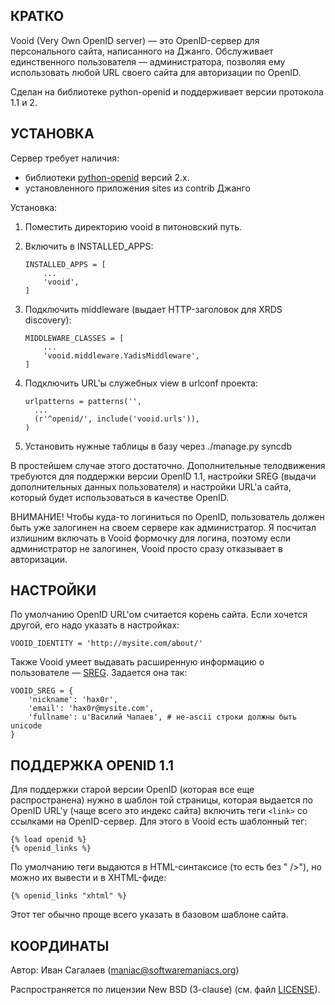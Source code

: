 ## КРАТКО

Vooid (Very Own OpenID server) — это OpenID-сервер для персонального сайта,
написанного на Джанго. Обслуживает единственного пользователя — администратора,
позволяя ему использовать любой URL своего сайта для авторизации по OpenID.

Сделан на библиотеке python-openid и поддерживает версии протокола 1.1 и 2.

## УСТАНОВКА

Сервер требует наличия:

- библиотеки [python-openid](http://openidenabled.com/python-openid/) версий 2.x.
- установленного приложения sites из contrib Джанго

Установка:

1.  Поместить директорию vooid в питоновский путь.

2.  Включить в INSTALLED_APPS:

        INSTALLED_APPS = [
            ...
            'vooid',
        ]

3.  Подключить middleware (выдает HTTP-заголовок для XRDS discovery):

        MIDDLEWARE_CLASSES = [
            ...
            'vooid.middleware.YadisMiddleware',
        ]

4.  Подключить URL'ы служебных view в urlconf проекта:

        urlpatterns = patterns('',
          ...
          (r'^openid/', include('vooid.urls')),
        )

5.  Установить нужные таблицы в базу через ./manage.py syncdb

В простейшем случае этого достаточно. Дополнительные телодвижения требуются для
поддержки версии OpenID 1.1, настройки SREG (выдачи дополнительных данных
пользователя) и настройки URL'а сайта, который будет использоваться в качестве OpenID.

ВНИМАНИЕ! Чтобы куда-то логиниться по OpenID, пользователь должен быть уже залогинен на
своем сервере как администратор. Я посчитал излишним включать в Vooid формочку для логина,
поэтому если администратор не залогинен, Vooid просто сразу отказывает в авторизации.


## НАСТРОЙКИ

По умолчанию OpenID URL'ом считается корень сайта. Если хочется другой, его надо
указать в настройках:

    VOOID_IDENTITY = 'http://mysite.com/about/'

Также Vooid умеет выдавать расширенную информацию о пользователе — [SREG][]. Задается
она так:

    VOOID_SREG = {
        'nickname': 'hax0r',
        'email': 'hax0r@mysite.com',
        'fullname': u'Василий Чапаев', # не-ascii строки должны быть unicode
    }

[SREG]: http://openid.net/specs/openid-simple-registration-extension-1_0.html


## ПОДДЕРЖКА OPENID 1.1

Для поддержки старой версии OpenID (которая все еще распространена) нужно в шаблон
той страницы, которая выдается по OpenID URL'у (чаще всего это индекс сайта) включить
теги `<link>` со ссылками на OpenID-сервер. Для этого в Vooid есть шаблонный тег:

    {% load openid %}
    {% openid_links %}

По умолчанию теги выдаются в HTML-синтаксисе (то есть без " />"), но можно их
вывести и в XHTML-фиде:

    {% openid_links "xhtml" %}

Этот тег обычно проще всего указать в базовом шаблоне сайта.


## КООРДИНАТЫ

Автор: Иван Сагалаев (maniac@softwaremaniacs.org)

Распространяется по лицензии New BSD (3-clause) (см. файл [LICENSE](https://github.com/mvasilkov/vooid/blob/master/LICENSE)).
